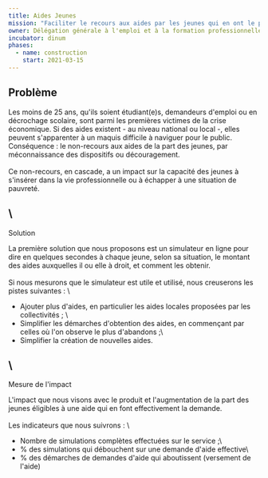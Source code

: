 ```yaml
---
title: Aides Jeunes
mission: "Faciliter le recours aux aides par les jeunes qui en ont le plus besoin "
owner: Délégation générale à l'emploi et à la formation professionnelle
incubator: dinum
phases:
  - name: construction
    start: 2021-03-15
---
```

## Problème

Les moins de 25 ans, qu'ils soient étudiant(e)s, demandeurs d'emploi ou en décrochage scolaire, sont parmi les premières victimes de la crise économique. Si des aides existent - au niveau national ou local -, elles peuvent s'apparenter à un maquis difficile à naviguer pour le public. Conséquence : le non-recours aux aides de la part des jeunes, par méconnaissance des dispositifs ou découragement. \
\
Ce non-recours, en cascade, a un impact sur la capacité des jeunes à s'insérer dans la vie professionnelle ou à échapper à une situation de pauvreté. 

## \
Solution

La première solution que nous proposons est un simulateur en ligne pour dire en quelques secondes à chaque jeune, selon sa situation, le montant des aides auxquelles il ou elle à droit, et comment les obtenir. \
\
Si nous mesurons que le simulateur est utile et utilisé, nous creuserons les pistes suivantes : \
- Ajouter plus d'aides, en particulier les aides locales proposées par les collectivités ; \
- Simplifier les démarches d'obtention des aides, en commençant par celles où l'on observe le plus d'abandons ;\
- Simplifier la création de nouvelles aides. 

## \
Mesure de l'impact

L'impact que nous visons avec le produit et l'augmentation de la part des jeunes éligibles à une aide qui en font effectivement la demande. \
\
Les indicateurs que nous suivrons : \
- Nombre de simulations complètes effectuées sur le service ;\
- % des simulations qui débouchent sur une demande d'aide effective\
- % des démarches de demandes d'aide qui aboutissent (versement de l'aide)